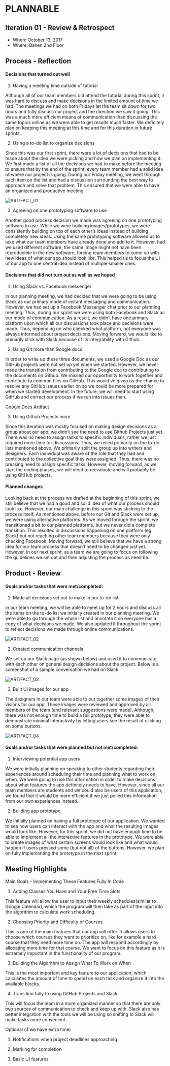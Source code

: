 # PLANNABLE

## Iteration 01 - Review & Retrospect

 * When: October 13, 2017
 * Where: Bahen 2nd Floor

## Process - Reflection

#### Decisions that turned out well

1) Having a meeting time outside of tutorial

Although all of our team members did attend the tutorial during this sprint, it was hard to discuss and make decisions in the limited amount of time we had. The meetings we had on both Fridays let the team sit down for two hours and fully discuss our project and the direction we saw it going. This was a much more efficient means of communication than discussing the same topics online as we were able to get results much faster. We definitely plan on keeping this meeting at this time and for this duration in future sprints. 

2) Using a to-do list to organize decisions

Since this was our first sprint, there were a lot of decisions that had to be made about the idea we were picking and how we plan on implementing it. We first made a list of all the decisions we had to make before the meeting to ensure that by the end of the sprint, every team member had a solid idea of where our project is going. During our Friday meeting, we went through each item on the list and had a discussion surrounding the best way to approach and solve that problem. This ensured that we were able to have an organized and productive meeting.

![ARTIFACT_01](/images/deliverable_1/ARTIFACT_01.png)

3) Agreeing on one prototyping software to use

Another good process decision we made was agreeing on one prototyping software to use. While we were building images/prototypes, we were consistently building on top of each other’s ideas instead of building completely new ideas. Using the same prototyping software allowed us to take what our team members have already done and add to it. However, had we used different software, the same image might not have been reproducible in the new software, forcing team members to come up with new ideas of what our app should look like. This helped us to focus the UI of our app to one central idea instead of multiple smaller ones. 

#### Decisions that did not turn out as well as we hoped

1) Using Slack vs. Facebook messenger

In our planning meeting, we had decided that we were going to be using Slack as our primary mode of instant messaging and communication. However, we had set up a Facebook Messenger chat prior to our planning meeting. Thus, during our sprint we were using both Facebook and Slack as our mode of communication. As a result, we didn’t have one primary platform upon which all our discussions took place and decisions were made. Thus, depending on who checked what platform, not everyone was always informed about project decisions. Moving forward, we would like to primarily stick with Slack because of its integrability with Github. 

2) Using Git more than Google docs

In order to write up these three documents, we used a Google Doc as our GitHub projects were not set up yet when we started. However, we never made the transition from contributing to the Google doc to contributing to the documents on Github. We missed our opportunity to work together and contribute to common files on GitHub. This would’ve given us the chance to resolve any GitHub issues earlier on so we could be more prepared for when we started development. In the future, we will need to start using GitHub and correct our process if we run into issues then.

[Google Docs Artifact](https://docs.google.com/document/d/1pjdjkPNO79kIQ_IS5d2TcLfNzhkIRoSBmTAmVN4HzBE/edit)

3) Using Github Projects more

Since this iteration was mostly focused on making design decisions as a group about our app, we didn’t see the need to use Github Projects just yet. There was no need to assign tasks to specific individuals, rather we just required more time for discussions. Thus, we relied primarily on the to-do lists mentioned above. We primarily split the group up into writers and designers. Each individual was aware of the role that they had and contributed to the collective goal they were assigned. Thus, there was no pressing need to assign specific tasks. However, moving forward, as we start the coding phases, we will need to reevaluate and will probably be using GitHub projects. 

#### Planned changes

Looking back at the process we drafted at the beginning of this sprint, we still believe that we had a good and solid idea of what our process should look like. However, our main challenge in this sprint was sticking to the process itself. As mentioned above, before our Git and Slack were set up, we were using alternative platforms. As we moved through the sprint, we transitioned a bit to our planned platforms, but we never did a complete transition. This resulted in discussions happening on one platform (eg. Slack) but not reaching other team members because they were only checking Facebook. Moving forward, we still believe that we have a strong idea for our team process that doesn’t need to be changed just yet. However, in our next sprint, as a team we are going to focus on following the guidelines we set out and then adjusting the process as need be.

## Product - Review

#### Goals and/or tasks that were met/completed:

1) Made all decisions set out to make in our to-do list

In our team meeting, we will be able to meet up for 2 hours and discuss all the items on the to-do list we initially created in our planning meeting. We were able to go through the whole list and annotate it so everyone has a copy of what decisions we made. We also updated it throughout the sprint to reflect decisions we made through online communications. 

![ARTIFACT_02](/images/deliverable_1/ARTIFACT_02.png)

2) Created communication channels

We set up our Slack page (as shown below) and used it to communicate with each other on general design decisions about the project. Below is a screenshot of a sample conversation we had on Slack. 

![ARTIFACT_03](/images/deliverable_1/ARTIFACT_03.png)

3) Built UI images for our app

The designers in our team were able to put together some images of their visions for our app. These images were reviewed and approved by all members of the team (and relevant suggestions were made). Although, there was not enough time to build a full prototype, they were able to demonstrate minimal interactivity by letting users see the result of clicking on some buttons.

![ARTIFACT_04](/images/deliverable_1/ARTIFACT_04.png)

#### Goals and/or tasks that were planned but not met/completed:

1) Interviewing potential app users

We were initially planning on speaking to other students regarding their experiences around scheduling their time and planning what to work on when. We were going to use this information in order to make decisions about what features the app definitely needs to have. However, since all our team members are students and we could also be users of this application, we found that it would be more efficient if we just polled this information from our own experiences instead.

2) Building app prototype

We initially planned on having a full prototype of our application. We wanted to see how users can interact with the app and what the resulting images would look like. However, for this sprint, we did not have enough time to be able to implement all the interactive features in the prototype. We were able to create images of what certain screens would look like and what would happen if users pressed some (but not all) of the buttons. However, we plan on fully implementing the prototype in the next sprint. 

## Meeting Highlights

Main Goals - Implementing These Features Fully In Code

1) Adding Classes You Have and Your Free Time Slots

This feature will allow the user to input their weekly schedules(similar to Google Calendar), which the program will then take as part of the input into the algorithm to calculate work scheduling.

2) Choosing Priority and Difficulty of Courses

This is one of the main features that our app will offer. It allows users to choose which courses they want to prioritize on, like for example a hard course that they need more time on. The app will respond accordingly by allocating more time for that course. We want to focus on this feature as it is extremely important in the functionality of our program.

3) Building the Algorithm to Assign What To Work on When

This is the most important and key feature to our application, which calculates the amount of time to spend on each task and organize it into the available blocks.

4) Transition fully to using GitHub Projects and Slack

This will focus the team in a more organized manner so that there are only two sources of communication to check and keep up with.  Slack also has better integration with the tools we will be using so shifting to Slack will make tasks more convenient.

Optional (if we have extra time)

1) Notifications when project deadlines approaching

2) Marking for completion

3) Basic UI features


